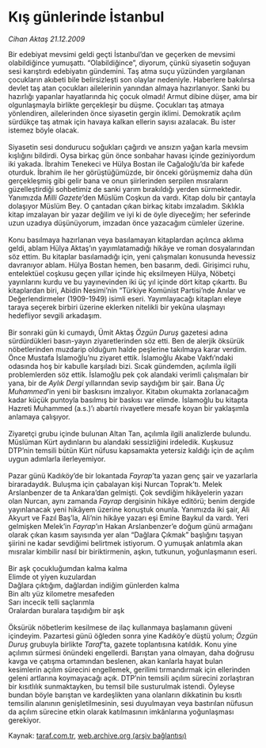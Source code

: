 # Kış günlerinde İstanbul

*Cihan Aktaş 21.12.2009*

<div class="yazi">Bir edebiyat mevsimi geldi geçti İstanbul’dan ve geçerken de mevsimi olabildiğince yumuşattı. “Olabildiğince”, diyorum, çünkü siyasetin soğuyan sesi karıştırdı edebiyatın gündemini. Taş atma suçu yüzünden yargılanan çocukların akıbeti bile belirsizleşti son olaylar nedeniyle. Haberlere bakılırsa devlet taş atan çocukları ailelerinin yanından almaya hazırlanıyor. Sanki bu hazırlığı yapanlar hayatlarında hiç çocuk olmadı! Armut dibine düşer, ama bir olgunlaşmayla birlikte gerçekleşir bu düşme. Çocukları taş atmaya yönlendiren, ailelerinden önce siyasetin gergin iklimi. Demokratik açılım sürdükçe taş atmak için havaya kalkan ellerin sayısı azalacak. Bu ister istemez böyle olacak. <br/><br/>Siyasetin sesi dondurucu soğukları çağırdı ve ansızın yağan karla mevsim kışlığını bildirdi. Oysa birkaç gün önce sonbahar havası içinde geziniyordum iki yakada. İbrahim Tenekeci ve Hülya Bostan ile Cağaloğlu’da bir kafede oturduk. İbrahim ile her görüştüğümüzde, bir önceki görüşmemiz daha dün gerçekleşmiş gibi gelir bana ve onun şiirlerinden serpilen mısraların güzelleştirdiği sohbetimiz de sanki yarım bırakıldığı yerden sürmektedir. Yanımızda <i>Milli Gazete</i>’den Müslüm Coşkun da vardı. Kitap dolu bir çantayla dolaşıyor Müslüm Bey. O çantadan çıkan birkaç kitabı imzaladım. Sıklıkla kitap imzalayan bir yazar değilim ve iyi ki de öyle diyeceğim; her seferinde uzun uzadıya düşünüyorum, imzadan önce yazacağım cümleler üzerine. <br/><br/>Konu basılmaya hazırlanan veya basılamayan kitaplardan açılınca aklıma geldi, ablam Hülya Aktaş’ın yayımlatamadığı hikâye ve roman dosyalarından söz ettim. Bu kitaplar basılamadığı için, yeni çalışmaları konusunda hevessiz davranıyor ablam. Hülya Bostan hemen, ben basarım, dedi. Girişimci ruhu, entelektüel coşkusu geçen yıllar içinde hiç eksilmeyen Hülya, Nöbetçi yayınlarını kurdu ve bu yayınevinden iki üç yıl içinde dört kitap çıkarttı. Bu kitaplardan biri, Abidin Nesimi’nin “Türkiye Komünist Partisi’nde Anılar ve Değerlendirmeler (1909-1949) isimli eseri. Yayımlayacağı kitapları eleye taraya seçerek birbiri üzerine eklerken nitelikli bir yekûna ulaşmayı hedefliyor sevgili arkadaşım. <br/><br/>Bir sonraki gün ki cumaydı, Ümit Aktaş <i>Özgün Duruş</i> gazetesi adına sürdürdükleri basın-yayın ziyaretlerinden söz etti. Ben de alerjik öksürük nöbetlerinden muzdarip olduğum halde peşlerine takılmaya karar verdim. Önce Mustafa İslamoğlu’nu ziyaret ettik. İslamoğlu Akabe Vakfı’ndaki odasında hoş bir kabulle karşıladı bizi. Sıcak gündemden, açılımla ilgili problemlerden söz ettik. İslamoğlu pek çok alandaki verimli çalışmaları bir yana, bir de <i>Aylık Dergi</i> yıllarından sevip saydığım bir şair. Bana <i>Üç Muhammed</i>’in yeni bir baskısını imzalıyor. Kitabın okumakta zorlanacağım kadar küçük puntoyla basılmış bir baskısı var elimde. İslamoğlu bu kitapta Hazreti Muhammed (a.s.)’ı abartılı rivayetlere mesafe koyan bir yaklaşımla anlamaya çalışıyor. <br/><br/>Ziyaretçi grubu içinde bulunan Altan Tan, açılımla ilgili analizlerde bulundu. Müslüman Kürt aydınların bu alandaki sessizliğini irdeledik. Kuşkusuz DTP’nin temsili bütün Kürt nüfusu kapsamakta yetersiz kaldığı için de açılım uygun adımlarla ilerleyemiyor. <br/><br/>Pazar günü Kadıköy’de bir lokantada <i>Fayrap</i>’ta yazan genç şair ve yazarlarla biraradaydık. Buluşma için çabalayan kişi Nurcan Toprak’tı. Melek Arslanbenzer de ta Ankara’dan gelmişti. Çok sevdiğim hikâyelerin yazarı olan Nurcan, aynı zamanda <i>Fayrap</i> dergisinin hikâye editörü; benim dergide yayınlanacak yeni hikâyem üzerine konuştuk onunla. Yanımızda iki şair, Ali Akyurt ve Fazıl Baş’la, Ali’nin hikâye yazarı eşi Emine Baykul da vardı. Yeri gelmişken Melek’in <i>Fayrap</i>’ın Hakan Arslanbenzer’e doğum günü armağanı olarak çıkan kasım sayısında yer alan “Dağlara Çıkmak” başlığını taşıyan şiirini ne kadar sevdiğimi belirtmek istiyorum. O yumuşak anlatımla akan mısralar kimbilir nasıl bir biriktirmenin, aşkın, tutkunun, yoğunlaşmanın eseri. <br/><br/>Bir aşk çocukluğumdan kalma kalma <br/>Elimde ot yiyen kuzulardan <br/>Dağlara çıktığım, dağlardan indiğim günlerden kalma <br/>Bin altı yüz kilometre mesafeden <br/>Sarı incecik telli saçlarımla <br/>Oralardan buralara taşıdığım bir aşk <br/><br/>Öksürük nöbetlerim kesilmese de ilaç kullanmaya başlamanın güveni içindeyim. Pazartesi günü öğleden sonra yine Kadıköy’e düştü yolum; <i>Özgün Duruş</i> grubuyla birlikte <i>Taraf</i>’ta, gazete toplantısına katıldık. Konu yine açılımın sürmesi önündeki engellerdi. Barıştan yana olmayan, daha doğrusu kavga ve çatışma ortamından beslenen, akan kanlarla hayat bulan kesimlerin açılım sürecini engellemek, gerilimi tırmandırmak için ellerinden geleni artlarına koymayacağı açık. DTP’nin temsili açılım sürecini zorlaştıran bir kısıtlılık sunmaktayken, bu temsil bile susturulmak istendi. Öyleyse bundan böyle barıştan ve kardeşlikten yana olanların dikkatinin bu kısıtlı temsilin alanının genişletilmesinin, sesi duyulmayan veya bastırılan nüfusun da açılım sürecine etkin olarak katılmasının imkânlarına yoğunlaşması gerekiyor.
              </div>

Kaynak: [taraf.com.tr](http://taraf.com.tr:80/makale/9140.htm), [web.archive.org (arşiv bağlantısı)](http://web.archive.org/web/20100310061348/http://taraf.com.tr:80/makale/9140.htm)
